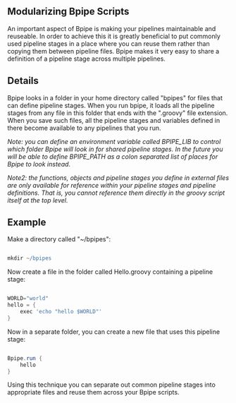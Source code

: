 ## Modularizing Bpipe Scripts

An important aspect of Bpipe is making your pipelines maintainable and reuseable.  In order to achieve this it is greatly beneficial to put commonly used pipeline stages in a place where you can reuse them rather than copying them between pipeline files.   Bpipe makes it very easy to share a definition of a pipeline stage across multiple pipelines.

## Details

Bpipe looks in a folder in your home directory called "bpipes" for files that can define pipeline stages.   When you run bpipe, it loads all the pipeline stages from any file in this folder that ends with the ".groovy" file extension.    When you save such files, all the pipeline stages and variables defined in there become available to any pipelines that you run.

_Note: you can define an environment variable called BPIPE_LIB to control which folder Bpipe will look in for shared pipeline stages.  In the future you will be able to define BPIPE_PATH as a colon separated list of places for Bpipe to look instead_.

*Note2: the functions, objects and pipeline stages you define in external files are only available for reference within your pipeline stages and pipeline definitions. That is, you cannot reference them directly in the groovy script itself at the top level.*

## Example

Make a directory called "~/bpipes":
```groovy 

mkdir ~/bpipes
```

Now create a file in the folder called Hello.groovy containing a pipeline stage:
```groovy 

WORLD="world"
hello = {
    exec 'echo "hello $WORLD"'
}
```

Now in a separate folder, you can create a new file that uses this pipeline stage:
```groovy 

Bpipe.run {
    hello
}
```

Using this technique you can separate out common pipeline stages into appropriate files and reuse them across your Bpipe scripts.
